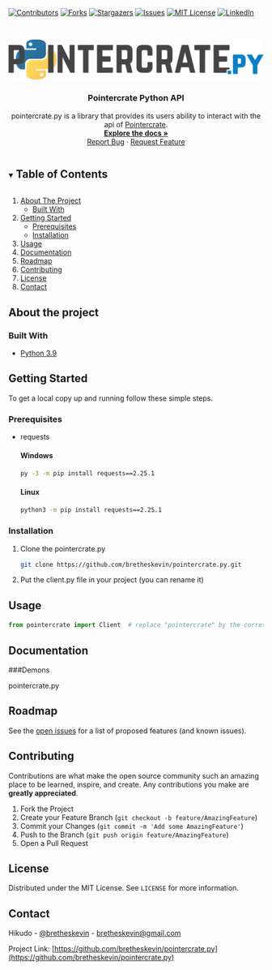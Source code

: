 <!-- PROJECT SHIELDS -->
<!--
*** I'm using markdown "reference style" links for readability.
*** Reference links are enclosed in brackets [ ] instead of parentheses ( ).
*** See the bottom of this document for the declaration of the reference variables
*** for contributors-url, forks-url, etc. This is an optional, concise syntax you may use.
*** https://www.markdownguide.org/basic-syntax/#reference-style-links
-->
[![Contributors][contributors-shield]][contributors-url]
[![Forks][forks-shield]][forks-url]
[![Stargazers][stars-shield]][stars-url]
[![Issues][issues-shield]][issues-url]
[![MIT License][license-shield]][license-url]
[![LinkedIn][linkedin-shield]][linkedin-url]



<!-- PROJECT LOGO -->
<br />
<p align="center">
  <a href="https://github.com/bretheskevin/pointercrate.py">
    <img src="images/logo.png" alt="Logo">
  </a>

  <h3 align="center">Pointercrate Python  API</h3>

  <p align="center">
    pointercrate.py is a library that provides its users ability to interact with the api of <a href="https://pointercrate.com/">Pointercrate</a>.
    <br />
    <a href="#documentation"><strong>Explore the docs »</strong></a>
    <br />
    <a href="https://github.com/bretheskevin/pointercrate.py/issues">Report Bug</a>
    ·
    <a href="https://github.com/bretheskevin/pointercrate.py/issues">Request Feature</a>
 </p>



<!-- TABLE OF CONTENTS -->
<details open="open">
  <summary><h2 style="display: inline-block">Table of Contents</h2></summary>
  <ol>
    <li>
      <a href="#about-the-project">About The Project</a>
      <ul>
        <li><a href="#built-with">Built With</a></li>
      </ul>
    </li>
    <li>
      <a href="#getting-started">Getting Started</a>
      <ul>
        <li><a href="#prerequisites">Prerequisites</a></li>
        <li><a href="#installation">Installation</a></li>
      </ul>
    </li>
    <li><a href="#usage">Usage</a></li>
    <li><a href="#documentation">Documentation</a></li>
    <li><a href="#roadmap">Roadmap</a></li>
    <li><a href="#contributing">Contributing</a></li>
    <li><a href="#license">License</a></li>
    <li><a href="#contact">Contact</a></li>
  </ol>
</details>

<!-- ABOUT THE PROJECT -->
## About the project
### Built With

* [Python 3.9](https://www.python.org/)

<!-- GETTING STARTED -->
## Getting Started

To get a local copy up and running follow these simple steps.

### Prerequisites


* requests
  #### Windows
  ```bash
  py -3 -m pip install requests==2.25.1
  ```
  
  #### Linux
  ```sh
  python3 -m pip install requests==2.25.1
  ```

### Installation

1. Clone the pointercrate.py
   ```sh
   git clone https://github.com/bretheskevin/pointercrate.py.git
   ```

2. Put the client.py file in your project (you can rename it)

<!-- USAGE EXAMPLES -->
## Usage

```python
from pointercrate import Client  # replace "pointercrate" by the corresponding name if you renamed it
```

## Documentation
###Demons

pointercrate.py

<!-- ROADMAP -->
## Roadmap

See the [open issues](https://github.com/bretheskevin/pointercrate.py/issues) for a list of proposed features (and known issues).



<!-- CONTRIBUTING -->
## Contributing

Contributions are what make the open source community such an amazing place to be learned, inspire, and create. Any contributions you make are **greatly appreciated**.

1. Fork the Project
2. Create your Feature Branch (`git checkout -b feature/AmazingFeature`)
3. Commit your Changes (`git commit -m 'Add some AmazingFeature'`)
4. Push to the Branch (`git push origin feature/AmazingFeature`)
5. Open a Pull Request



<!-- LICENSE -->
## License

Distributed under the MIT License. See `LICENSE` for more information.



<!-- CONTACT -->
## Contact

Hikudo - [@bretheskevin](https://twitter.com/bretheskevin) - bretheskevin@gmail.com

Project Link: [https://github.com/bretheskevin/pointercrate.py](https://github.com/bretheskevin/pointercrate.py)

<!-- MARKDOWN LINKS & IMAGES -->
<!-- https://www.markdownguide.org/basic-syntax/#reference-style-links -->
[contributors-shield]: https://img.shields.io/github/contributors/bretheskevin/pointercrate.py.svg?style=for-the-badge
[contributors-url]: https://github.com/bretheskevin/pointercrate.py/graphs/contributors
[forks-shield]: https://img.shields.io/github/forks/bretheskevin/pointercrate.py.svg?style=for-the-badge
[forks-url]: https://github.com/bretheskevin/pointercrate.py/network/members
[stars-shield]: https://img.shields.io/github/stars/bretheskevin/pointercrate.py.svg?style=for-the-badge
[stars-url]: https://github.com/bretheskevin/pointercrate.py/stargazers
[issues-shield]: https://img.shields.io/github/issues/bretheskevin/pointercrate.py/pointercrate.py.svg?style=for-the-badge
[issues-url]: https://github.com/bretheskevin/pointercrate.py/issues
[license-shield]: https://img.shields.io/github/license/bretheskevin/pointercrate.py.svg?style=for-the-badge
[license-url]: https://github.com/bretheskevin/pointercrate.py/blob/master/LICENSE.txt
[linkedin-shield]: https://img.shields.io/badge/-LinkedIn-black.svg?style=for-the-badge&logo=linkedin&colorB=555
[linkedin-url]: https://www.linkedin.com/in/k%C3%A9vin-br%C3%A8thes-08a6951b6/
